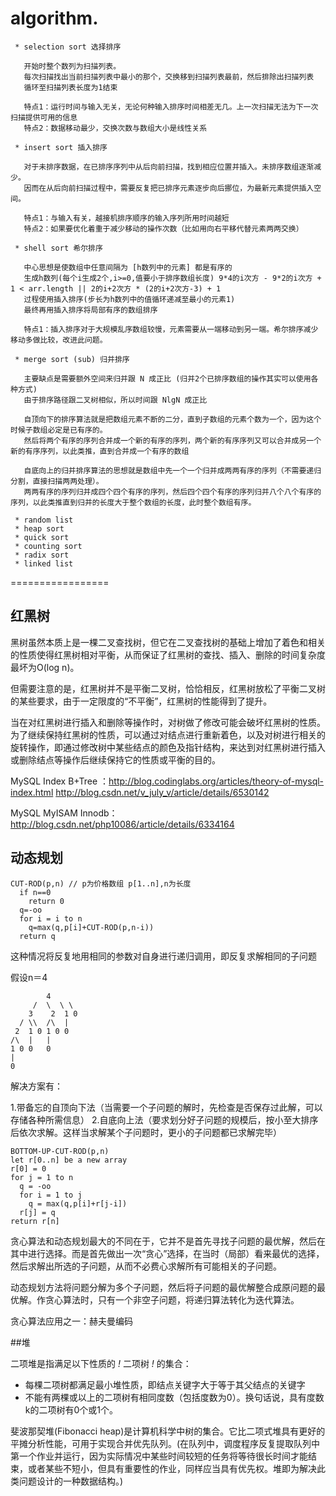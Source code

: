 algorithm.
=================

```
 * selection sort 选择排序
   
   开始时整个数列为扫描列表。
   每次扫描找出当前扫描列表中最小的那个，交换移到扫描列表最前，然后排除出扫描列表
   循环至扫描列表长度为1结束
   
   特点1：运行时间与输入无关，无论何种输入排序时间相差无几。上一次扫描无法为下一次扫描提供可用的信息
   特点2：数据移动最少，交换次数与数组大小是线性关系
   
 * insert sort 插入排序
 
   对于未排序数据，在已排序序列中从后向前扫描，找到相应位置并插入。未排序数组逐渐减少。
   因而在从后向前扫描过程中，需要反复把已排序元素逐步向后挪位，为最新元素提供插入空间。
 
   特点1：与输入有关，越接机排序顺序的输入序列所用时间越短
   特点2：如果要优化着重于减少移动的操作次数（比如用向右平移代替元素两两交换）
 
 * shell sort 希尔排序
 
   中心思想是使数组中任意间隔为 [h数列中的元素] 都是有序的
   生成h数列(每个i生成2个,i>=0,值要小于排序数组长度) 9*4的i次方 - 9*2的i次方 + 1 < arr.length || 2的i+2次方 * (2的i+2次方-3) + 1
   过程使用插入排序(步长为h数列中的值循环递减至最小的元素1)
   最终再用插入排序将局部有序的数组排序
 
   特点1：插入排序对于大规模乱序数组较慢，元素需要从一端移动到另一端。希尔排序减少移动多做比较，改进此问题。
 
 * merge sort (sub) 归并排序
 
   主要缺点是需要额外空间来归并跟 N 成正比 (归并2个已排序数组的操作其实可以使用各种方式)
   由于排序路径跟二叉树相似，所以时间跟 NlgN 成正比
   
   自顶向下的排序算法就是把数组元素不断的二分，直到子数组的元素个数为一个，因为这个时候子数组必定是已有序的。
   然后将两个有序的序列合并成一个新的有序的序列，两个新的有序序列又可以合并成另一个新的有序序列，以此类推，直到合并成一个有序的数组
   
   自底向上的归并排序算法的思想就是数组中先一个一个归并成两两有序的序列（不需要递归分割，直接扫描两两处理）。
   两两有序的序列归并成四个四个有序的序列，然后四个四个有序的序列归并八个八个有序的序列，以此类推直到归并的长度大于整个数组的长度，此时整个数组有序。
 
 * random list
 * heap sort
 * quick sort
 * counting sort
 * radix sort
 * linked list
```

=================

## 红黑树

黑树虽然本质上是一棵二叉查找树，但它在二叉查找树的基础上增加了着色和相关的性质使得红黑树相对平衡，从而保证了红黑树的查找、插入、删除的时间复杂度最坏为O(log n)。

但需要注意的是，红黑树并不是平衡二叉树，恰恰相反，红黑树放松了平衡二叉树的某些要求，由于一定限度的“不平衡”，红黑树的性能得到了提升。

当在对红黑树进行插入和删除等操作时，对树做了修改可能会破坏红黑树的性质。为了继续保持红黑树的性质，可以通过对结点进行重新着色，以及对树进行相关的旋转操作，即通过修改树中某些结点的颜色及指针结构，来达到对红黑树进行插入或删除结点等操作后继续保持它的性质或平衡的目的。

MySQL Index B+Tree ：http://blog.codinglabs.org/articles/theory-of-mysql-index.html
http://blog.csdn.net/v_july_v/article/details/6530142

MySQL MyISAM Innodb：http://blog.csdn.net/php10086/article/details/6334164

## 动态规划

```
CUT-ROD(p,n) // p为价格数组 p[1..n],n为长度
  if n==0
    return 0
  q=-oo
  for i = i to n
    q=max(q,p[i]+CUT-ROD(p,n-i))
  return q
```

这种情况将反复地用相同的参数对自身进行递归调用，即反复求解相同的子问题

假设n＝4

```
        4
     /  \  \ \    
    3    2  1 0
  / \\  /\  |  
 2  1 0 1 0 0
/\  |   |
1 0 0   0
|
0
```

解决方案有：

1.带备忘的自顶向下法（当需要一个子问题的解时，先检查是否保存过此解，可以存储各种所需信息）
2.自底向上法（要求划分好子问题的规模后，按小至大排序后依次求解。这样当求解某个子问题时，更小的子问题都已求解完毕）

```
BOTTOM-UP-CUT-ROD(p,n)
let r[0..n] be a new array
r[0] = 0
for j = 1 to n
  q = -oo
  for i = 1 to j
    q = max(q,p[i]+r[j-i])
  r[j] = q
return r[n]
```

贪心算法和动态规划最大的不同在于，它并不是首先寻找子问题的最优解，然后在其中进行选择。而是首先做出一次“贪心”选择，在当时（局部）看来最优的选择，然后求解出所选的子问题，从而不必费心求解所有可能相关的子问题。

动态规划方法将问题分解为多个子问题，然后将子问题的最优解整合成原问题的最优解。作贪心算法时，只有一个非空子问题，将递归算法转化为迭代算法。

贪心算法应用之一：赫夫曼编码

##堆

二项堆是指满足以下性质的  *!* 二项树 *!*  的集合：

* 每棵二项树都满足最小堆性质，即结点关键字大于等于其父结点的关键字
* 不能有两棵或以上的二项树有相同度数（包括度数为0）。换句话说，具有度数k的二项树有0个或1个。

斐波那契堆(Fibonacci heap)是计算机科学中树的集合。它比二项式堆具有更好的平摊分析性能，可用于实现合并优先队列。(在队列中，调度程序反复提取队列中第一个作业并运行，因为实际情况中某些时间较短的任务将等待很长时间才能结束，或者某些不短小，但具有重要性的作业，同样应当具有优先权。堆即为解决此类问题设计的一种数据结构。)
